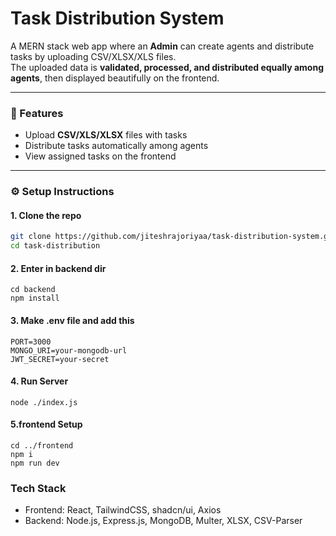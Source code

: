 # Task Distribution System

A MERN stack web app where an **Admin** can create agents and distribute tasks by uploading CSV/XLSX/XLS files.  
The uploaded data is **validated, processed, and distributed equally among agents**, then displayed beautifully on the frontend.

---

### 🚀 Features
- Upload **CSV/XLS/XLSX** files with tasks  
- Distribute tasks automatically among agents  
- View assigned tasks on the frontend  

---

### ⚙️ Setup Instructions

#### 1. Clone the repo
```bash
git clone https://github.com/jiteshrajoriyaa/task-distribution-system.git
cd task-distribution
```

#### 2. Enter in backend dir
```
cd backend
npm install
```

#### 3. Make .env file and add this
```
PORT=3000
MONGO_URI=your-mongodb-url
JWT_SECRET=your-secret
```

#### 4. Run Server
```
node ./index.js
````

#### 5.frontend Setup
```
cd ../frontend
npm i
npm run dev
```

### Tech Stack
- Frontend: React, TailwindCSS, shadcn/ui, Axios
- Backend: Node.js, Express.js, MongoDB, Multer, XLSX, CSV-Parser


